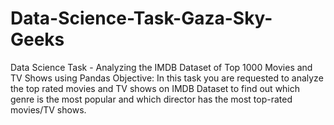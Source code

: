 # Data-Science-Task-Gaza-Sky-Geeks
Data Science Task -  Analyzing the IMDB Dataset of Top 1000 Movies and TV Shows using Pandas Objective:  In this task you are requested to analyze the top rated movies and TV shows on IMDB Dataset to find out which genre is the most popular and which director has the most top-rated movies/TV shows.
